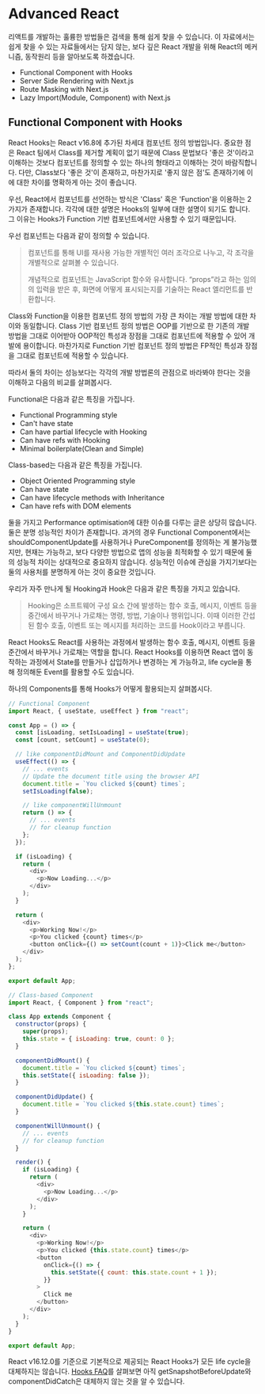 # Advanced React

리액트를 개발하는 훌륭한 방법들은 검색을 통해 쉽게 찾을 수 있습니다. 이 자료에서는 쉽게 찾을 수 있는 자료들에서는 담지 않는, 보다 깊은 React 개발을 위해 React의 메커니즘, 동작원리 등을 알아보도록 하겠습니다.

- Functional Component with Hooks
- Server Side Rendering with Next.js
- Route Masking with Next.js
- Lazy Import(Module, Component) with Next.js

## Functional Component with Hooks

React Hooks는 React v16.8에 추가된 차세대 컴포넌트 정의 방법입니다. 중요한 점은 React 팀에서 Class를 제거할 계획이 없기 때문에 Class 문법보다 '좋은 것'이라고 이해하는 것보다 컴포넌트를 정의할 수 있는 하나의 형태라고 이해하는 것이 바람직합니다. 다만, Class보다 '좋은 것'이 존재하고, 마찬가지로 '좋지 않은 점'도 존재하기에 이에 대한 차이를 명확하게 아는 것이 좋습니다.

우선, React에서 컴포넌트를 선언하는 방식은 'Class' 혹은 'Function'을 이용하는 2가지가 존재합니다. 각각에 대한 설명은 Hooks의 일부에 대한 설명이 되기도 합니다. 그 이유는 Hooks가 Function 기반 컴포넌트에서만 사용할 수 있기 때문입니다.

우선 컴포넌트는 다음과 같이 정의할 수 있습니다.

> 컴포넌트를 통해 UI를 재사용 가능한 개별적인 여러 조각으로 나누고, 각 조각을 개별적으로 살펴볼 수 있습니다.
>
> 개념적으로 컴포넌트는 JavaScript 함수와 유사합니다. “props”라고 하는 임의의 입력을 받은 후, 화면에 어떻게 표시되는지를 기술하는 React 엘리먼트를 반환합니다.

Class와 Function을 이용한 컴포넌트 정의 방법의 가장 큰 차이는 개발 방법에 대한 차이와 동일합니다. Class 기반 컴포넌트 정의 방법은 OOP를 기반으로 한 기존의 개발 방법을 그대로 이어받아 OOP적인 특성과 장점을 그대로 컴포넌트에 적용할 수 있어 개발에 용이합니다. 마찬가지로 Function 기반 컴포넌트 정의 방법은 FP적인 특성과 장점을 그대로 컴포넌트에 적용할 수 있습니다.

따라서 둘의 차이는 성능보다는 각각의 개발 방법론의 관점으로 바라봐야 한다는 것을 이해하고 다음의 비교를 살펴봅시다.

Functional은 다음과 같은 특징을 가집니다.

- Functional Programming style
- Can't have state
- Can have partial lifecycle with Hooking
- Can have refs with Hooking
- Minimal boilerplate(Clean and Simple)

Class-based는 다음과 같은 특징을 가집니다.

- Object Oriented Programming style
- Can have state
- Can have lifecycle methods with Inheritance
- Can have refs with DOM elements

둘을 가지고 Performance optimisation에 대한 이슈를 다루는 글은 상당히 많습니다. 둘은 분명 성능적인 차이가 존재합니다. 과거의 경우 Functional Component에서는 shouldComponentUpdate를 사용하거나 PureComponent를 정의하는 게 불가능했지만, 현재는 가능하고, 보다 다양한 방법으로 앱의 성능을 최적화할 수 있기 때문에 둘의 성능적 차이는 상대적으로 중요하지 않습니다. 성능적인 이슈에 관심을 가지기보다는 둘의 사용처를 분명하게 아는 것이 중요한 것입니다.

우리가 자주 만나게 될 Hooking과 Hook은 다음과 같은 특징을 가지고 있습니다.

> Hooking은 소프트웨어 구성 요소 간에 발생하는 함수 호출, 메시지, 이벤트 등을 중간에서 바꾸거나 가로채는 명령, 방법, 기술이나 행위입니다. 이때 이러한 간섭된 함수 호출, 이벤트 또는 메시지를 처리하는 코드를 Hook이라고 부릅니다.

React Hooks도 React를 사용하는 과정에서 발생하는 함수 호출, 메시지, 이벤트 등을 준간에서 바꾸거나 가로채는 역할을 합니다. React Hooks를 이용하면 React 앱이 동작하는 과정에서 State를 만들거나 삽입하거나 변경하는 게 가능하고, life cycle을 통해 정의해둔 Event를 활용할 수도 있습니다.

하나의 Components를 통해 Hooks가 어떻게 활용되는지 살펴봅시다.

```javascript
// Functional Component
import React, { useState, useEffect } from "react";

const App = () => {
  const [isLoading, setIsLoading] = useState(true);
  const [count, setCount] = useState(0);

  // like componentDidMount and ComponentDidUpdate
  useEffect(() => {
    // ... events
    // Update the document title using the browser API
    document.title = `You clicked ${count} times`;
    setIsLoading(false);

    // like componentWillUnmount
    return () => {
      // ... events
      // for cleanup function
    };
  });

  if (isLoading) {
    return (
      <div>
        <p>Now Loading...</p>
      </div>
    );
  }

  return (
    <div>
      <p>Working Now!</p>
      <p>You clicked {count} times</p>
      <button onClick={() => setCount(count + 1)}>Click me</button>
    </div>
  );
};

export default App;
```

```javascript
// Class-based Component
import React, { Component } from "react";

class App extends Component {
  constructor(props) {
    super(props);
    this.state = { isLoading: true, count: 0 };
  }

  componentDidMount() {
    document.title = `You clicked ${count} times`;
    this.setState({ isLoading: false });
  }

  componentDidUpdate() {
    document.title = `You clicked ${this.state.count} times`;
  }

  componentWillUnmount() {
    // ... events
    // for cleanup function
  }

  render() {
    if (isLoading) {
      return (
        <div>
          <p>Now Loading...</p>
        </div>
      );
    }

    return (
      <div>
        <p>Working Now!</p>
        <p>You clicked {this.state.count} times</p>
        <button
          onClick={() => {
            this.setState({ count: this.state.count + 1 });
          }}
        >
          Click me
        </button>
      </div>
    );
  }
}

export default App;
```

React v16.12.0를 기준으로 기본적으로 제공되는 React Hooks가 모든 life cycle을 대체하지는 않습니다. [Hooks FAQ](https://ko.reactjs.org/docs/hooks-faq.html)를 살펴보면 아직 getSnapshotBeforeUpdate와 componentDidCatch은 대체하지 않는 것을 알 수 있습니다.

